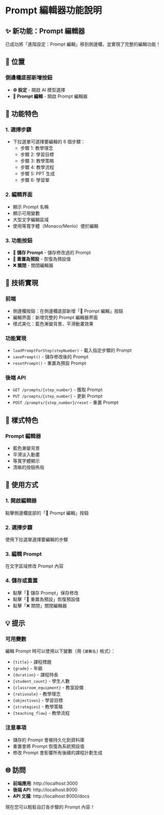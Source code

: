 # Prompt 編輯器功能說明

## ✨ 新功能：Prompt 編輯器

已成功將「進階設定：Prompt 編輯」移到側邊欄，並實現了完整的編輯功能！

## 📍 位置

### 側邊欄底部新增按鈕

- **⚙️ 設定** - 開啟 AI 模型選擇
- **📝 Prompt 編輯** - 開啟 Prompt 編輯器

## 🎯 功能特色

### 1. **選擇步驟**

- 下拉選單可選擇要編輯的 6 個步驟：
  - 步驟 1: 教學理念
  - 步驟 2: 學習目標
  - 步驟 3: 教學策略
  - 步驟 4: 教學流程
  - 步驟 5: PPT 生成
  - 步驟 6: 學習單

### 2. **編輯界面**

- 顯示 Prompt 名稱
- 顯示可用變數
- 大型文字編輯區域
- 使用等寬字體（Monaco/Menlo）便於編輯

### 3. **功能按鈕**

- **💾 儲存 Prompt** - 儲存修改過的 Prompt
- **🔄 重置為預設** - 恢復為預設值
- **❌ 關閉** - 關閉編輯器

## 🔧 技術實現

### 前端

- 側邊欄按鈕：在側邊欄底部新增「📝 Prompt 編輯」按鈕
- 編輯界面：新增完整的 Prompt 編輯器界面
- 樣式美化：藍色漸變背景、平滑動畫效果

### 功能實現

- `loadPromptForStep(stepNumber)` - 載入指定步驟的 Prompt
- `savePrompt()` - 儲存修改後的 Prompt
- `resetPrompt()` - 重置為預設 Prompt

### 後端 API

- `GET /prompts/{step_number}` - 獲取 Prompt
- `PUT /prompts/{step_number}` - 更新 Prompt
- `POST /prompts/{step_number}/reset` - 重置 Prompt

## 🎨 樣式特色

### Prompt 編輯器

- 藍色漸變背景
- 平滑淡入動畫
- 等寬字體顯示
- 清晰的按鈕佈局

## 📝 使用方式

### 1. 開啟編輯器

點擊側邊欄底部的「📝 Prompt 編輯」按鈕

### 2. 選擇步驟

使用下拉選單選擇要編輯的步驟

### 3. 編輯 Prompt

在文字區域修改 Prompt 內容

### 4. 儲存或重置

- 點擊「💾 儲存 Prompt」保存修改
- 點擊「🔄 重置為預設」恢復預設值
- 點擊「❌ 關閉」關閉編輯器

## 💡 提示

### 可用變數

編輯 Prompt 時可以使用以下變數（用 `{變數名}` 格式）：

- `{title}` - 課程標題
- `{grade}` - 年級
- `{duration}` - 課程時長
- `{student_count}` - 學生人數
- `{classroom_equipment}` - 教室設備
- `{rationale}` - 教學理念
- `{objectives}` - 學習目標
- `{strategies}` - 教學策略
- `{teaching_flow}` - 教學流程

### 注意事項

- 儲存的 Prompt 會被持久化到資料庫
- 重置會將 Prompt 恢復為系統預設值
- 修改 Prompt 會影響所有後續的課程計劃生成

## 🌐 訪問

- **前端應用**: http://localhost:3000
- **後端 API**: http://localhost:8000
- **API 文檔**: http://localhost:8000/docs

現在您可以輕鬆自訂各步驟的 Prompt 內容！
